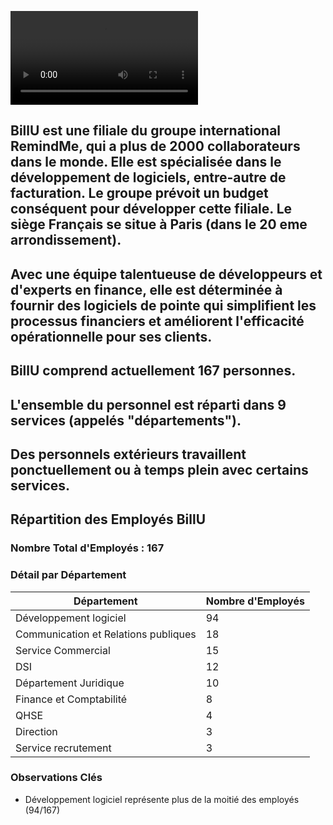 ![](https://github.com/WildCodeSchool/TSSR-2411-P3-G1-BillU/blob/main/S01/billu.mp4)
## BillU est une filiale du groupe international RemindMe, qui a plus de 2000 collaborateurs dans le monde. Elle est spécialisée dans le développement de logiciels, entre-autre de facturation. Le groupe prévoit un budget conséquent pour développer cette filiale. Le siège Français se situe à Paris (dans le 20 eme arrondissement).
## Avec une équipe talentueuse de développeurs et d'experts en finance, elle est déterminée à fournir des logiciels de pointe qui simplifient les processus financiers et améliorent l'efficacité opérationnelle pour ses clients.
## BillU comprend actuellement 167 personnes.
## L'ensemble du personnel est réparti dans 9 services (appelés "départements").
## Des personnels extérieurs travaillent ponctuellement ou à temps plein avec certains services.


## Répartition des Employés BillU

### Nombre Total d'Employés : 167

### Détail par Département

| Département | Nombre d'Employés |
|------------|-------------------|
| Développement logiciel | 94 |
| Communication et Relations publiques | 18 |
| Service Commercial | 15 |
| DSI | 12 |
| Département Juridique | 10 |
| Finance et Comptabilité | 8 |
| QHSE | 4 |
| Direction | 3 |
| Service recrutement | 3 |

### Observations Clés
- Développement logiciel représente plus de la moitié des employés (94/167)

